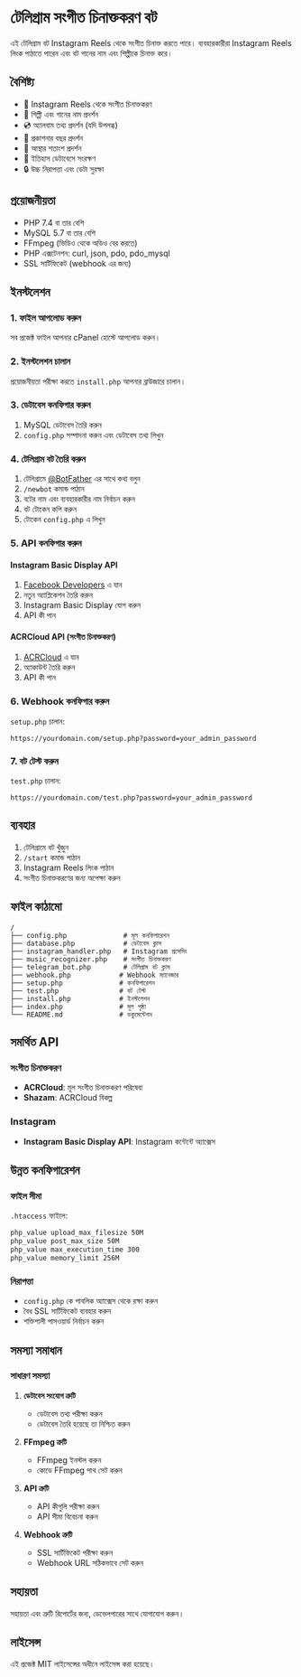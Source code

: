 # টেলিগ্রাম সংগীত চিনাক্তকরণ বট

এই টেলিগ্রাম বট Instagram Reels থেকে সংগীত চিনাক্ত করতে পারে। ব্যবহারকারীরা Instagram Reels লিংক পাঠাতে পারেন এবং বট গানের নাম এবং শিল্পীকে চিনাক্ত করে।

## বৈশিষ্ট্য

- 🎵 Instagram Reels থেকে সংগীত চিনাক্তকরণ
- 🎤 শিল্পী এবং গানের নাম প্রদর্শন
- 💿 অ্যালবাম তথ্য প্রদর্শন (যদি উপলব্ধ)
- 📅 প্রকাশনার বছর প্রদর্শন
- 🎯 আস্থার শতাংশ প্রদর্শন
- 💾 ইতিহাস ডেটাবেসে সংরক্ষণ
- 🔒 উচ্চ নিরাপত্তা এবং ডেটা সুরক্ষা

## প্রয়োজনীয়তা

- PHP 7.4 বা তার বেশি
- MySQL 5.7 বা তার বেশি
- FFmpeg (ভিডিও থেকে অডিও বের করতে)
- PHP এক্সটেনশন: curl, json, pdo, pdo_mysql
- SSL সার্টিফিকেট (webhook এর জন্য)

## ইনস্টলেশন

### 1. ফাইল আপলোড করুন

সব প্রজেক্ট ফাইল আপনার cPanel হোস্টে আপলোড করুন।

### 2. ইনস্টলেশন চালান

প্রয়োজনীয়তা পরীক্ষা করতে `install.php` আপনার ব্রাউজারে চালান।

### 3. ডেটাবেস কনফিগার করুন

1. MySQL ডেটাবেস তৈরি করুন
2. `config.php` সম্পাদনা করুন এবং ডেটাবেস তথ্য লিখুন

### 4. টেলিগ্রাম বট তৈরি করুন

1. টেলিগ্রামে [@BotFather](https://t.me/botfather) এর সাথে কথা বলুন
2. `/newbot` কমান্ড পাঠান
3. বটের নাম এবং ব্যবহারকারীর নাম নির্বাচন করুন
4. বট টোকেন কপি করুন
5. টোকেন `config.php` এ লিখুন

### 5. API কনফিগার করুন

#### Instagram Basic Display API
1. [Facebook Developers](https://developers.facebook.com/) এ যান
2. নতুন অ্যাপ্লিকেশন তৈরি করুন
3. Instagram Basic Display যোগ করুন
4. API কী পান

#### ACRCloud API (সংগীত চিনাক্তকরণ)
1. [ACRCloud](https://www.acrcloud.com/) এ যান
2. অ্যাকাউন্ট তৈরি করুন
3. API কী পান

### 6. Webhook কনফিগার করুন

`setup.php` চালান:

```
https://yourdomain.com/setup.php?password=your_admin_password
```

### 7. বট টেস্ট করুন

`test.php` চালান:

```
https://yourdomain.com/test.php?password=your_admin_password
```

## ব্যবহার

1. টেলিগ্রামে বট খুঁজুন
2. `/start` কমান্ড পাঠান
3. Instagram Reels লিংক পাঠান
4. সংগীত চিনাক্তকরণের জন্য অপেক্ষা করুন

## ফাইল কাঠামো

```
/
├── config.php              # মূল কনফিগারেশন
├── database.php            # ডেটাবেস ক্লাস
├── instagram_handler.php   # Instagram প্রসেসিং
├── music_recognizer.php    # সংগীত চিনাক্তকরণ
├── telegram_bot.php        # টেলিগ্রাম বট ক্লাস
├── webhook.php            # Webhook ম্যানেজার
├── setup.php              # কনফিগারেশন
├── test.php               # বট টেস্ট
├── install.php            # ইনস্টলেশন
├── index.php              # মূল পৃষ্ঠা
└── README.md              # ডকুমেন্টেশন
```

## সমর্থিত API

### সংগীত চিনাক্তকরণ
- **ACRCloud**: মূল সংগীত চিনাক্তকরণ পরিষেবা
- **Shazam**: ACRCloud বিকল্প

### Instagram
- **Instagram Basic Display API**: Instagram কন্টেন্টে অ্যাক্সেস

## উন্নত কনফিগারেশন

### ফাইল সীমা
`.htaccess` ফাইলে:
```apache
php_value upload_max_filesize 50M
php_value post_max_size 50M
php_value max_execution_time 300
php_value memory_limit 256M
```

### নিরাপত্তা
- `config.php` কে পাবলিক অ্যাক্সেস থেকে রক্ষা করুন
- বৈধ SSL সার্টিফিকেট ব্যবহার করুন
- শক্তিশালী পাসওয়ার্ড নির্বাচন করুন

## সমস্যা সমাধান

### সাধারণ সমস্যা

1. **ডেটাবেস সংযোগ ত্রুটি**
   - ডেটাবেস তথ্য পরীক্ষা করুন
   - ডেটাবেস তৈরি হয়েছে তা নিশ্চিত করুন

2. **FFmpeg ত্রুটি**
   - FFmpeg ইনস্টল করুন
   - কোডে FFmpeg পাথ সেট করুন

3. **API ত্রুটি**
   - API কীগুলি পরীক্ষা করুন
   - API সীমা বিবেচনা করুন

4. **Webhook ত্রুটি**
   - SSL সার্টিফিকেট পরীক্ষা করুন
   - Webhook URL সঠিকভাবে সেট করুন

## সহায়তা

সহায়তা এবং ত্রুটি রিপোর্টের জন্য, ডেভেলপারের সাথে যোগাযোগ করুন।

## লাইসেন্স

এই প্রজেক্ট MIT লাইসেন্সের অধীনে লাইসেন্স করা হয়েছে।